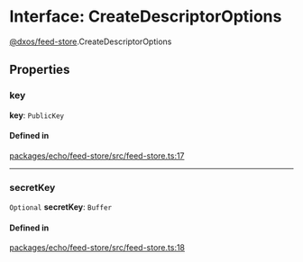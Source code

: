 # Interface: CreateDescriptorOptions

[@dxos/feed-store](../modules/dxos_feed_store.md).CreateDescriptorOptions

## Properties

### key

 **key**: `PublicKey`

#### Defined in

[packages/echo/feed-store/src/feed-store.ts:17](https://github.com/dxos/dxos/blob/db8188dae/packages/echo/feed-store/src/feed-store.ts#L17)

___

### secretKey

 `Optional` **secretKey**: `Buffer`

#### Defined in

[packages/echo/feed-store/src/feed-store.ts:18](https://github.com/dxos/dxos/blob/db8188dae/packages/echo/feed-store/src/feed-store.ts#L18)
